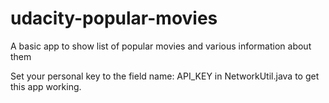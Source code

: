 # udacity-popular-movies
A basic app to show list of popular movies and various information about them

Set your personal key to the field name: API_KEY in NetworkUtil.java to get this app working.
